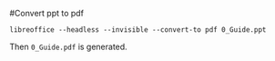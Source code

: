 #Convert ppt to pdf
```
libreoffice --headless --invisible --convert-to pdf 0_Guide.ppt 
```
Then `0_Guide.pdf` is generated.